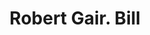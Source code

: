 ---
doi: 10.7916/D8SX7R8T
date_other: '1890'
date_other_textual: 1890-1899
form: printed ephemera
genre:
- Invoices
name:
- Robert Gair
object_in_context_url: https://biggert.cul.columbia.edu/items/view/ave_biggert_01107
subject_hierarchical_geographic:
- New York, New York, United States
subject_name:
- Robert Gair
title: Robert Gair. Bill
sort_title: Robert Gair. Bill
call_number: ave_biggert_01107
coordinates:
- 40.71277777777778,-74.00583333333333
pid: ave_biggert_01107
identifiers: ave_biggert_01107
thumbnail: https://derivativo-1.library.columbia.edu/iiif/2/ldpd:344871/full/!256,256/0/native.jpg
permalink: /biggert/ave_biggert_01107/
layout: iiif-image-page
---